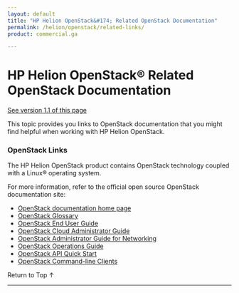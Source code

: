 ```yaml
---
layout: default
title: "HP Helion OpenStack&#174; Related OpenStack Documentation"
permalink: /helion/openstack/related-links/
product: commercial.ga

---
```

<!--PUBLISHED-->

<script>

function PageRefresh {
onLoad="window.refresh"
}

PageRefresh();

</script>

<!--
<p style="font-size: small;"> <a href="/helion/openstack/install/dnsaas/">&#9664; PREV</a> | <a href="/helion/openstack/">&#9650; UP</a> | <a href="/helion/openstack/glossary/"> NEXT &#9654</a> </p>
-->

# HP Helion OpenStack&reg; Related OpenStack Documentation
[See version 1.1 of this page](/helion/openstack/1.1/related-links/)

This topic provides you links to OpenStack documentation that you might find helpful when working with HP Helion OpenStack.  

### OpenStack Links

The HP Helion OpenStack product contains OpenStack technology coupled with a Linux&reg; operating system. 

For more information, refer to the official open source OpenStack documentation site: 

* [OpenStack documentation home page](http://docs.openstack.org/)
* [OpenStack Glossary](http://docs.openstack.org/glossary/content/glossary.html)
* [OpenStack End User Guide](http://docs.openstack.org/user-guide/content/index.html)
* [OpenStack Cloud Administrator Guide](http://docs.openstack.org/trunk/openstack-compute/admin/content/index.html)
* [OpenStack Administrator Guide for Networking](http://docs.openstack.org/admin-guide-cloud/content/ch_networking.html)
* [OpenStack Operations Guide](http://docs.openstack.org/trunk/openstack-ops/content/index.html)
* [OpenStack API Quick Start](http://docs.openstack.org/api/quick-start/content/index.html#Compute_API_Quick_Start)
* [OpenStack Command-line Clients](http://docs.openstack.org/user-guide/content/install_clients.html)


<a href="#top" style="padding:14px 0px 14px 0px; text-decoration: none;"> Return to Top &#8593; </a>

----
